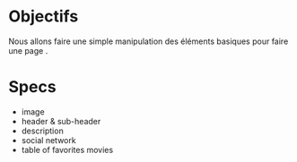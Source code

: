# Objectifs

Nous allons faire une simple manipulation des éléments basiques pour faire une page .

# Specs

- image
- header & sub-header
- description
- social network
- table of favorites movies